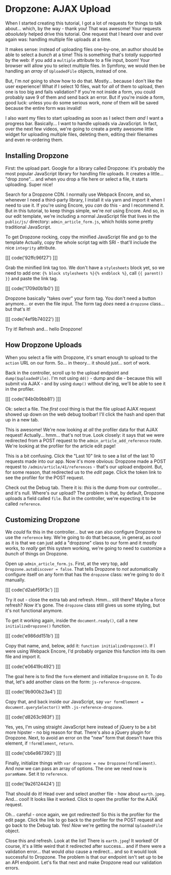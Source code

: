# Dropzone: AJAX Upload

When I started creating this tutorial, I got a lot of requests for things to
talk about... which, by the way - thank you! That was awesome! Your requests
*absolutely* helped drive this tutorial. One request that I heard over and over
again was: handling multiple file uploads at a time.

It makes sense: instead of uploading files one-by-one, an author should be able
to select a *bunch* at a time! This is something that's *totally* supported by
the web: if you add a `multiple` attribute to a file input, boom! Your browser
will allow you to select multiple files. In Symfony, we would then be handling
an *array* of `UploadedFile` objects, instead of one.

But, I'm *not* going to show how to do that. Mostly... because I don't like the
user experience! What if I select 10 files, wait for *all* of them to upload,
then one is too big and fails validation? If you're not inside a form, you could
probably save 9 of them and send back an error. But if you're inside a form,
good luck: unless you do some serious work, *none* of them will be saved because
the entire form was invalid!

I also want my files to start uploading as soon as I select them *and* I want
a progress bar. Basically... I want to handle uploads via JavaScript. In fact,
over the next few videos, we're going to create a pretty awesome little widget
for uploading multiple files, deleting them, editing their filenames and
even re-ordering them.

## Installing Dropzone

First: the upload part. Google for a library called Dropzone: it's probably the
most popular JavaScript library for handling file uploads. It creates a little...
"drop zone"... and when you drop a file here or select a file, it starts uploading.
Super nice!

Search for a Dropzone CDN. I normally use Webpack Encore, and so, whenever I need
a third-party library, I install it via yarn and import it when I need to use it.
If you're using Encore, you *can* do this - and I recommend it. But in this tutorial,
to keep things simple, we're *not* using Encore. And so, in our edit template, we're
including a normal JavaScript file that lives in the `public/js/` directory:
`admin_article_form.js`, which holds some pretty traditional JavaScript.

To get Dropzone rocking, copy the minified JavaScript file and go to the template
Actually, copy the whole script tag with SRI - that'll include the nice `integrity`
attribute. 

[[[ code('92ffc96f27') ]]]

Grab the minified link tag too. We don't have a `stylesheets` block yet, so we need 
to add one: `{% block stylesheets %}{% endblock %}`, call `{{ parent() }}` 
and paste the link tag.

[[[ code('1709d0b1b0') ]]]

Dropzone basically "takes over" your form tag. You don't need a button anymore...
or even the file input. The form tag *does* need a `dropzone` class... but that's
it!

[[[ code('4ef9b74022') ]]]

Try it! Refresh and... hello Dropzone!

## How Dropzone Uploads

When you select a file with Dropzone, it's smart enough to upload to the `action`
URL on our form. So... in theory... it should just... sort of work.

Back in the controller, scroll up to the upload endpoint and
`dump($uploadedFile)`. I'm not using `dd()` - dump and die - because this will
submit via AJAX - and by using `dump()` without die'ing, we'll be able to see it
in the profiler.

[[[ code('84b0b9bb81') ]]]

Ok: select a file. The *first* cool thing is that the file upload AJAX request
showed up down on the web debug toolbar! I'll click the hash and open that up
in a new tab.

This is awesome! We're now looking at *all* the profiler data for that AJAX request!
Actually... hmm... that's not true. Look closely: it says that we were redirected
from a POST request to the `admin_article_add_reference` route. We're looking at
the profiler for the article edit page!

This is a bit confusing. Click the "Last 10" link to see a list of the last
10 requests made into our app. Now it's more obvious: Dropzone made a POST
request to `/admin/article/41/references` - that's our upload endpoint. But,
for some reason, that redirected us to the *edit* page. Click the token link to
see the profiler for the POST request.

Check out the Debug tab. There it is: *this* is the dump from our controller...
and it's null. Where's our upload? The problem is that, by default, Dropzone uploads
a field called `file`. But in the controller, we're expecting it to be called
`reference`.

## Customizing Dropzone

We *could* fix this in the controller... but we can also configure Dropzone to
use the `reference` key. We're going to do that because, in general, as *cool*
as it is that we can just add a "dropzone" class to our form and it mostly works,
to *really* get this system working, we're going to need to customize a *bunch*
of things on Dropzone.

Open up `admin_article_form.js`. First, at the very top, add
`Dropzone.autoDiscover = false`. That tells Dropzone to *not* automatically
configure itself on any form that has the `dropzone` class: we're going to do
it manually.

[[[ code('d2abf59f3c') ]]]

Try it out - close the extra tab and refresh. Hmm... still there? Maybe a force
refresh? *Now* it's gone. The `dropzone` class still gives us some styling, but
it's not functional anymore.

To get it working again, inside the `document.ready()`, call a new `initializeDropzone()`
function.

[[[ code('e986dd151b') ]]]

Copy that name, and, below, add it: `function initializeDropzone()`. If I were using
Webpack Encore, I'd probably organize this function into its own file and import
it.

[[[ code('e06419c492') ]]]

The goal here is to find the `form` element and initialize `Dropzone` on it. To
do that, let's add another class on the form: `js-reference-dropzone`. 

[[[ code('9b900b23a4') ]]]

Copy that, and back inside our JavaScript, say `var formElement = document.querySelector()`
with `.js-reference-dropzone`.

[[[ code('d8263c983f') ]]]

Yes, yes, I'm using straight JavaScript here instead of jQuery to be a bit more
hipster - no big reason for that. There's also a jQuery plugin for Dropzone.
Next, to avoid an error on the "new" form that doesn't have this element, if
`!formElement`, `return`. 

[[[ code('cb6e987392') ]]]

Finally, initialize things with `var dropzone = new Dropzone(formElement)`. 
And *now* we can pass an array of options. The one we need now is `paramName`. 
Set it to `reference`.

[[[ code('9a26124424') ]]]

That should do it! Head over and select another file - how about `earth.jpeg`.
And... cool! It looks like it worked. Click to open the profiler for the AJAX
request.

Oh... careful - once again, we got redirected! So this is the profiler for the
edit page. Click the link to go back to the profiler for the POST request and
go back to the Debug tab. Yes! *Now* we're getting the normal `UploadedFile`
object.

Close this and refresh. Look at the list! There is `earth.jpeg`! It worked!
Of course, it's a little weird that it redirected after success... and if there
were a validation error... that would *also* cause a redirect... and so it would
look successful to Dropzone. The problem is that our endpoint isn't set up to be
an API endpoint. Let's fix that next and make Dropzone read our validation errors.
